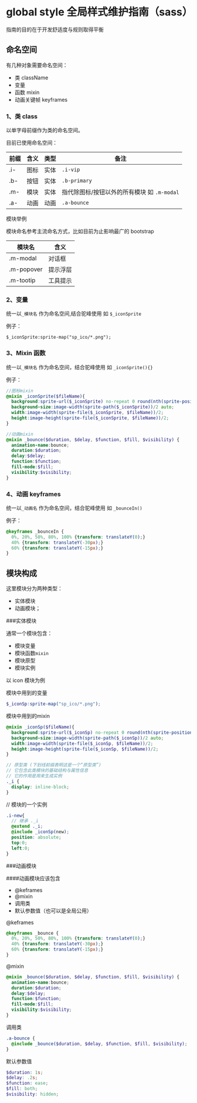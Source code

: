 #  global style  全局样式维护指南（sass）

指南的目的在于开发舒适度与规则取得平衡

## 命名空间

有几种对象需要命名空间：

- 类 className
- 变量
- 函数 mixin
- 动画关键帧 keyframes

### 1、类 class
以单字母前缀作为类的命名空间。

目前已使用命名空间：

 前缀| 含义 | 类型 | 备注  
-----|------|------|-----
 .i- | 图标 | 实体 |`.i-vip` 
 .b- | 按钮 | 实体 |`.b-primary`
 .m- | 模块 | 实体 | 指代除图标/按钮以外的所有模块 如 `.m-modal`
 .a- | 动画 | 动画 |`.a-bounce` 
 
 
 
模块举例

模块命名参考主流命名方式，比如目前为止影响最广的 bootstrap

 模块名     | 含义   
------------|---------
 .m-modal   | 对话框
 .m-popover | 提示浮层
 .m-tootip  | 工具提示


### 2、变量

统一以`_模块名` 作为命名空间,结合驼峰使用 如 `$_iconSprite`

例子：
```
$_iconSprite:sprite-map("sp_ico/*.png");
```
### 3、Mixin 函数

统一以`_模块名` 作为命名空间，结合驼峰使用 如 `_iconSprite(){}`

例子：
```scss
//图标mixin
@mixin _iconSprite($fileName){
  background:sprite-url($_iconSprite) no-repeat 0 round(nth(sprite-position($_iconSprite, $fileName), 2))/2;
  background-size:image-width(sprite-path($_iconSprite))/2 auto;
  width:image-width(sprite-file($_iconSprite, $fileName))/2;
  height:image-height(sprite-file($_iconSprite, $fileName))/2;
}

//动画mixin
@mixin _bounce($duration, $delay, $function, $fill, $visibility) {
  animation-name:bounce;
  duration:$duration;
  delay:$delay;
  function:$function;
  fill-mode:$fill;
  visibility:$visibility;
}

```


### 4、动画 keyframes

统一以`_动画名` 作为命名空间，结合驼峰使用 如 `_bounceIn()`

例子：
```scss
@keyframes _bounceIn {
  0%, 20%, 50%, 80%, 100% {transform: translateY(0);}
  40% {transform: translateY(-30px);}
  60% {transform: translateY(-15px);}
}
```





## 模块构成
这里模块分为两种类型：
- 实体模块
- 动画模块；


###实体模块

通常一个模块包含：
- 模块变量
- 模块函数`mixin`
- 模块原型
- 模块实例

以 icon 模块为例


模块中用到的变量
``` scss
$_iconSp:sprite-map("sp_ico/*.png");
```

模块中用到的mixin
``` scss
@mixin _iconSp($fileName){
  background:sprite-url($_iconSp) no-repeat 0 round(nth(sprite-position($_iconSp, $fileName), 2))/2;
  background-size:image-width(sprite-path($_iconSp))/2 auto;
  width:image-width(sprite-file($_iconSp, $fileName))/2;
  height:image-height(sprite-file($_iconSp, $fileName))/2;
}
```

``` scss
// 原型类 (下划线前缀表明这是一个“原型类”)
// 它包含此类模块的基础结构与属性信息
// 它的作用是用来生成实例
._i {
  display: inline-block;
}
```

// 模块的一个实例
``` scss
.i-new{
  // 继承 ._i
  @extend ._i; 
  @include _iconSp(new);
  position: absolute;
  top:0;
  left:0;
}
```


###动画模块

####动画模块应该包含
- @keframes
- @mixin
- 调用类
- 默认参数值（也可以是全局公用）


@keframes
```scss
@keyframes _bounce {
  0%, 20%, 50%, 80%, 100% {transform: translateY(0);}
  40% {transform: translateY(-30px);}
  60% {transform: translateY(-15px);}
}
```

@mixin
```scss
@mixin _bounce($duration, $delay, $function, $fill, $visibility) {
  animation-name:bounce;
  duration:$duration;
  delay:$delay;
  function:$function;
  fill-mode:$fill;
  visibility:$visibility;
}
```


调用类
```scss
.a-bounce {
  @include _bounce($duration, $delay, $function, $fill, $visibility);
}
```

默认参数值
```scss
$duration: 1s;
$delay: .2s;
$function: ease;
$fill: both;
$visibility: hidden;
```
